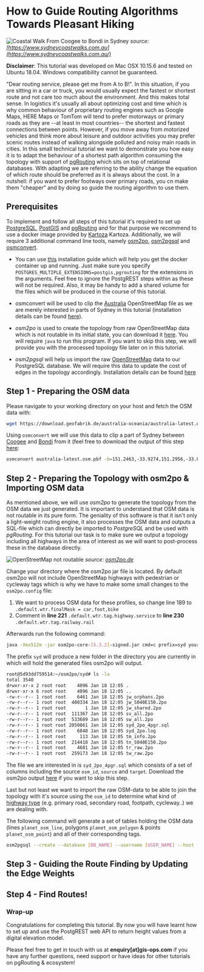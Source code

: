 # How to Guide Routing Algorithms Towards Pleasant Hiking

![Coastal Walk From Coogee to Bondi in Sydney](https://github.com/gis-ops/tutorials/raw/master/pgrouting/static/img/sydney-coastal-walk.jpg "Coastal Walk From Coogee to Bondi in Sydney")
*source: [https://www.sydneycoastwalks.com.au](https://www.sydneycoastwalks.com.au/)*

**Disclaimer**: This tutorial was developed on Mac OSX 10.15.6 and tested on Ubuntu 18.04.
Windows compatibility cannot be guaranteed.

"Dear routing service, please get me from A to B!". In this situation, if you are sitting in a car or truck, you would usually expect the fastest or shortest route and not care too much about the environment.
And this makes total sense. In logistics it's usually all about optimizing cost and time which is why common behaviour of proprietary routing engines such as Google Maps, HERE Maps or TomTom will tend to prefer motorways or primary roads as they are --at least in most countries-- the shortest and fastest connections between points. 
However, if you move away from motorized vehicles and think more about leisure and outdoor activities you may prefer scenic routes instead of walking alongside polluted and noisy main roads in cities. In this small technical tutorial we want to demonstrate you how easy it is to adapt the behaviour of a shortest path algorithm consuming the topology with support of [pgRouting](https://pgrouting.org/) which sits on top of relational databases. With adapting we are referring to the ability change the equation of which route should be preferred as it is always about the cost. In a nutshell: if you want to prefer footways over primary roads, you cn make them "cheaper" and by doing so guide the routing algorithm to use them.

## Prerequisites

To implement and follow all steps of this tutorial it's required to set up [PostgreSQL](https://www.postgresql.org/), [PostGIS](https://postgis.net/) and [pgRouting](https://pgrouting.org/) and for that purpose we recommend to use a docker image provided by [Kartoza](https://github.com/kartoza/docker-postgis) Kartoza.
Additionally, we will require 3 additional command line tools, namely [osm2po](http://osm2po.de/), [osm2pgsql](https://osm2pgsql.org/) and [osmconvert](https://wiki.openstreetmap.org/wiki/Osmconvert).

- You can use [this](https://github.com/gis-ops/tutorials/blob/postgrest-elevation-api/postgres/postgres_postgis_postgrest_installation.md) installation guide which will help you get the docker container up and running. Just make sure you specify `POSTGRES_MULTIPLE_EXTENSIONS=postgis,pgrouting` for the extensions in the arguments. Feel free to ignore the PostgREST steps within as these will not be required. Also, it may be handy to add a shared volume for the files which will be produced in the course of this tutorial.

- osmconvert will be used to clip the [Australia](https://download.geofabrik.de/australia-oceania/australia.html) OpenStreetMap file as we are merely interested in parts of Sydney in this tutorial (installation details can be found [here](https://wiki.openstreetmap.org/wiki/Osmconvert)).

- *osm2po* is used to create the topology from raw OpenStreetMap data which is not routable in its initial state, you can download it [here](http://osm2po.de/). You will require `java` to run this program. If you want to skip this step, we will provide you with the processed topology file later on in this tutorial.

- *osm2pgsql* will help us import the raw [OpenStreetMap](http://openstreetmap.org) data to our PostgreSQL database. We will require this data to update the cost of edges in the topology accordingly. Installation details can be found [here](https://github.com/openstreetmap/osm2pgsql#installing)



## Step 1 - Preparing the OSM data

Please navigate to your working directory on your host and fetch the OSM data with:

```sh
wget https://download.geofabrik.de/australia-oceania/australia-latest.osm.pbf`
```

Using `osmconvert` we will use this data to clip a part of Sydney between [Coogee](https://en.wikipedia.org/wiki/Coogee,_New_South_Wales) and [Bondi](https://en.wikipedia.org/wiki/Bondi,_New_South_Wales) from it (feel free to download the output of this step [here](https://github.com/gis-ops/tutorials/raw/master/pgrouting/static/data/sydney-coast.pbf):

```sh
osmconvert australia-latest.osm.pbf -b=151.2463,-33.9274,151.2956,-33.8302 -o=sydney-coast.pbf
```


## Step 2 - Preparing the Topology with osm2po & Importing OSM data


As mentioned above, we will use *osm2po* to generate the topology from the OSM data we just generated. It is important to understand that OSM data is not routable in its pure form. The geniality of this software is that it isn't only a light-weight routing engine, it also processes the OSM data and outputs a SQL-file which can directly be imported to *PostgreSQL* and be used with *pgRouting*. For this tutorial our task is to make sure we output a topology including all highways in the area of interest as we will want to post-process these in the database directly.

![OpenStreetMap not routable](https://github.com/gis-ops/tutorials/raw/master/pgrouting/static/img/osm2po-topology.png "OpenStreetMap data in its pure form is not routable")
*source: [osm2po.de](http://osm2po.de)*

Change your directory where the osm2po jar file is located. By default osm2po will not include OpenStreetMap highways with pedestrian or cycleway tags which is why we have to make some small changes to the `osm2po.config` file:

1. We want to process OSM data for these profiles, so change line 189 to `.default.wtr.finalMask = car,foot,bike`
2. Comment in **line 221** `.default.wtr.tag.highway.service` to **line 230** `.default.wtr.tag.railway.rail`

Afterwards run the following command:

```sh
java -Xmx512m -jar osm2po-core-[5.3.2]-signed.jar cmd=c prefix=syd your/path/to/sydney-coast.pbf
```

The prefix `syd` will produce a new folder in the directory you are currently in which will hold the generated files osm2po will output.


```sh
root@5d93dd759514:~/osm2po/syd# ls -la
total 3540
drwxr-xr-x 2 root root    4096 Jan 18 12:05 .
drwxr-xr-x 6 root root    4096 Jan 18 12:05 ..
-rw-r--r-- 1 root root    6461 Jan 18 12:05 jw_orphans.2po
-rw-r--r-- 1 root root  400334 Jan 18 12:05 jw_S040E150.2po
-rw-r--r-- 1 root root       1 Jan 18 12:05 jw_shared.2po
-rw-r--r-- 1 root root  111367 Jan 18 12:05 sv_all.2po
-rw-r--r-- 1 root root  533689 Jan 18 12:05 sw_all.2po
-rw-r--r-- 1 root root 2050861 Jan 18 12:05 syd_2po_4pgr.sql
-rw-r--r-- 1 root root    6848 Jan 18 12:05 syd_2po.log
-rw-r--r-- 1 root root     113 Jan 18 12:05 tm_info.2po
-rw-r--r-- 1 root root  214418 Jan 18 12:05 tn_S040E150.2po
-rw-r--r-- 1 root root    4681 Jan 18 12:05 tr_raw.2po
-rw-r--r-- 1 root root  259173 Jan 18 12:05 tw_raw.2po
```

The file we are interested in is `syd_2po_4pgr.sql` which consists of a set of columns including the source `osm_id`, `source` and `target`. Download the osm2po output [here](https://github.com/gis-ops/tutorials/raw/master/pgrouting/static/data/syd_2po_4pgr.sql) if you want to skip this step.

Last but not least we want to import the raw OSM-data to be able to join the topology with it's source using the `osm_id` to determine what kind of [highway type](https://wiki.openstreetmap.org/wiki/Key:highway) (e.g. primary road, secondary road, footpath, cycleway..) we are dealing with.
 
The following command will generate a set of tables holding the OSM data (lines `planet_osm_line`, polygons `planet_osm_polygon` & points `planet_osm_point`) and all of their corresponding tags.

```sh
osm2pgsql --create --database [DB_NAME] --username [USER_NAME] --host [IP] --port [PORT] --password sydney-coast.pbf
```


## Step 3 - Guiding the Route Finding by Updating the Edge Weights





## Step 4 - Find Routes!



### Wrap-up

Congratulations for completing this tutorial. By now you will have learnt how to set up and use the PostgREST web API to return height values from a digital elevation model.

Please feel free to get in touch with us at **enquiry[at]gis-ops.com** if you have any further questions, need support or have ideas for other tutorials on pgRouting & ecosystem!
